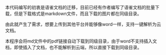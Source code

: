 本代码编写的初衷是语雀文档的迁移，目前已经有作者编写了语雀文档的批量下载，但是下载格式是markdown文件，而且下载的图片都在同级目录。

由此就产生了需求，想要上传到其他平台并能够像word一样，支持一键解析为云文档。

本程序会将md文件中的pdf链接自动下载到同级目录，由于word不支持插入文档，即使插入了文档，也不能解析到云端，所以直接下载到同级目录。
